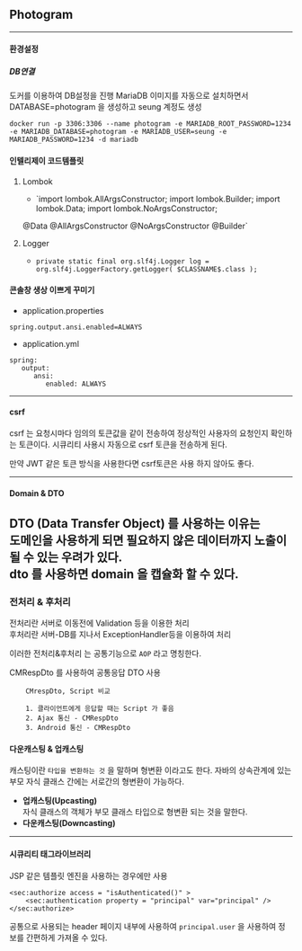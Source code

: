 ## Photogram

---
#### 환경설정

##### DB연결
도커를 이용하여 DB설정을 진행 MariaDB 이미지를 자동으로 설치하면서 DATABASE=photogram 을 생성하고 seung 계정도 생성   

    docker run -p 3306:3306 --name photogram -e MARIADB_ROOT_PASSWORD=1234 -e MARIADB_DATABASE=photogram -e MARIADB_USER=seung -e MARIADB_PASSWORD=1234 -d mariadb

#### 인텔리제이 코드템플릿
1. Lombok
   - `import lombok.AllArgsConstructor;
   import lombok.Builder;
   import lombok.Data;
   import lombok.NoArgsConstructor;
    
   @Data
   @AllArgsConstructor
   @NoArgsConstructor
   @Builder`

2. Logger
   - `private static final org.slf4j.Logger log = org.slf4j.LoggerFactory.getLogger( $CLASSNAME$.class );`

#### 콘솔창 생상 이쁘게 꾸미기

- application.properties

```spring.output.ansi.enabled=ALWAYS```  

- application.yml
```
spring:
   output:
      ansi:
         enabled: ALWAYS
```

---
#### csrf
csrf 는 요청시마다 임의의 토큰값을 같이 전송하여 정상적인 사용자의 요청인지 확인하는 토큰이다.
시큐리티 사용시 자동으로 csrf 토큰을 전송하게 된다.

만약 JWT 같은 토큰 방식을 사용한다면 csrf토큰은 사용 하지 않아도 좋다.

---

#### Domain & DTO
DTO (Data Transfer Object) 를 사용하는 이유는   
도메인을 사용하게 되면 필요하지 않은 데이터까지 노출이 될 수 있는 우려가 있다.  
dto 를 사용하면 domain 을 캡슐화 할 수 있다.
---
### 전처리 & 후처리
전처리란 서버로 이동전에 Validation 등을 이용한 처리  
후처리란 서버-DB를 지나서 ExceptionHandler등을 이용하여 처리  

이러한 전처리&후처리 는 공통기능으로 `AOP` 라고 명칭한다.


CMRespDto 를 사용하여 공통응답 DTO 사용

        CMrespDto, Script 비교

        1. 클라이언트에게 응답할 때는 Script 가 좋음
        2. Ajax 통신 - CMRespDto
        3. Android 통신 - CMRespDto



#### 다운캐스팅 & 업캐스팅
캐스팅이란 `타입을 변환하는 것` 을 말하며 형변환 이라고도 한다. 자바의 상속관계에 있는 부모 자식 클래스 간에는 서로간의 형변환이 가능하다.
- **업캐스팅(Upcasting)**  
  자식 클래스의 객체가 부모 클래스 타입으로 형변환 되는 것을 말한다.
- **다운캐스팅(Downcasting)**


---
#### 시큐리티 태그라이브러리
JSP 같은 템플릿 엔진을 사용하는 경우에만 사용
```
<sec:authorize access = "isAuthenticated()" >
    <sec:authentication property = "principal" var="principal" />
</sec:authorize>
```
공통으로 사용되는 header 페이지 내부에 사용하여 `principal.user` 을 사용하여 정보를 간편하게 가져올 수 있다.